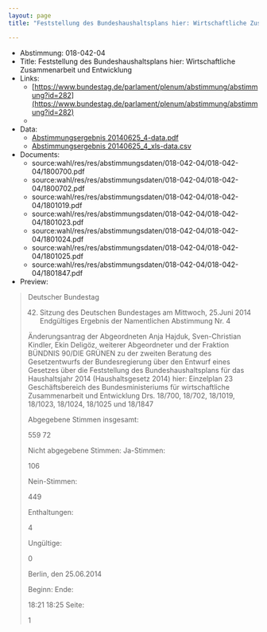 ```yaml
---
layout: page
title: "Feststellung des Bundeshaushaltsplans hier: Wirtschaftliche Zusammenarbeit und Entwicklung"

---
```


* Abstimmung: 018-042-04
* Title: Feststellung des Bundeshaushaltsplans hier: Wirtschaftliche Zusammenarbeit und Entwicklung
* Links: 
    * [https://www.bundestag.de/parlament/plenum/abstimmung/abstimmung?id=282](https://www.bundestag.de/parlament/plenum/abstimmung/abstimmung?id=282)
    * 
* Data: 
    * [Abstimmungsergebnis 20140625_4-data.pdf](/res/abstimmungsliste/20140625_4-data.pdf)
    * [Abstimmungsergebnis 20140625_4_xls-data.csv](/res/abstimmungsliste/analyses/20140625_4_xls-data.csv)
* Documents: 
    * source:wahl/res/res/abstimmungsdaten/018-042-04/018-042-04/1800700.pdf
    * source:wahl/res/res/abstimmungsdaten/018-042-04/018-042-04/1800702.pdf
    * source:wahl/res/res/abstimmungsdaten/018-042-04/018-042-04/1801019.pdf
    * source:wahl/res/res/abstimmungsdaten/018-042-04/018-042-04/1801023.pdf
    * source:wahl/res/res/abstimmungsdaten/018-042-04/018-042-04/1801024.pdf
    * source:wahl/res/res/abstimmungsdaten/018-042-04/018-042-04/1801025.pdf
    * source:wahl/res/res/abstimmungsdaten/018-042-04/018-042-04/1801847.pdf
* Preview: 
> Deutscher Bundestag
> 
> 42. Sitzung des Deutschen Bundestages
> am Mittwoch, 25.Juni 2014
> Endgültiges Ergebnis der Namentlichen Abstimmung Nr. 4
> 
> Änderungsantrag der Abgeordneten Anja Hajduk, Sven-Christian Kindler, Ekin Deligöz,
> weiterer Abgeordneter und der Fraktion BÜNDNIS 90/DIE GRÜNEN
> zu der zweiten Beratung des Gesetzentwurfs der Bundesregierung über den Entwurf eines
> Gesetzes über die Feststellung des Bundeshaushaltsplans für das Haushaltsjahr 2014
> (Haushaltsgesetz 2014)
> hier: Einzelplan 23
> Geschäftsbereich des Bundesministeriums für wirtschaftliche Zusammenarbeit und
> Entwicklung
> Drs. 18/700, 18/702, 18/1019, 18/1023, 18/1024, 18/1025 und 18/1847
> 
> Abgegebene Stimmen insgesamt:
> 
> 559
> 72
> 
> Nicht abgegebene Stimmen:
> Ja-Stimmen:
> 
> 106
> 
> Nein-Stimmen:
> 
> 449
> 
> Enthaltungen:
> 
> 4
> 
> Ungültige:
> 
> 0
> 
> Berlin, den 25.06.2014
> 
> Beginn:
> Ende:
> 
> 18:21
> 18:25
> Seite:
> 
> 1
> 
> 

